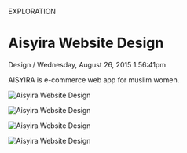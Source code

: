 <p class="type">EXPLORATION</p>

# Aisyira Website Design

<p class="meta">Design  /  Wednesday, August 26, 2015 1:56:41pm</p>

AISYIRA is e-commerce web app for muslim women.

![Aisyira Website Design](https://farooq-agent.web.app/assets/images/works/details/129-aisyira-website-design/aisyira-v1-photo.jpg)

![Aisyira Website Design](https://farooq-agent.web.app/assets/images/works/details/129-aisyira-website-design/aisyira-v1.jpg)

![Aisyira Website Design](https://farooq-agent.web.app/assets/images/works/details/129-aisyira-website-design/aisyira-gold.jpg)

![Aisyira Website Design](https://farooq-agent.web.app/assets/images/works/large/k5UeVzyZ_work_image.jpg)
